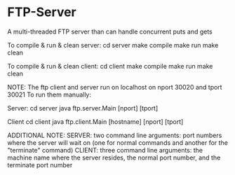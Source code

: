 FTP-Server
==========

A multi-threaded FTP server than can handle concurrent puts and gets

To compile & run & clean server:
cd server
make compile
make run
make clean

To compile & run & clean client:
cd client
make compile
make run
make clean


NOTE:
The ftp client and server run on localhost on nport 30020 and tport 30021
To run them manually:

Server:
cd server
java ftp.server.Main [nport] [tport]

Client
cd client
java ftp.client.Main [hostname] [nport] [tport]

ADDITIONAL NOTE:
SERVER: two command line arguments: port numbers where the server will wait on (one for normal commands and another for the "terminate" command)
CLIENT: three command line arguments: the machine name where the server resides, the normal port number, and the terminate port number
